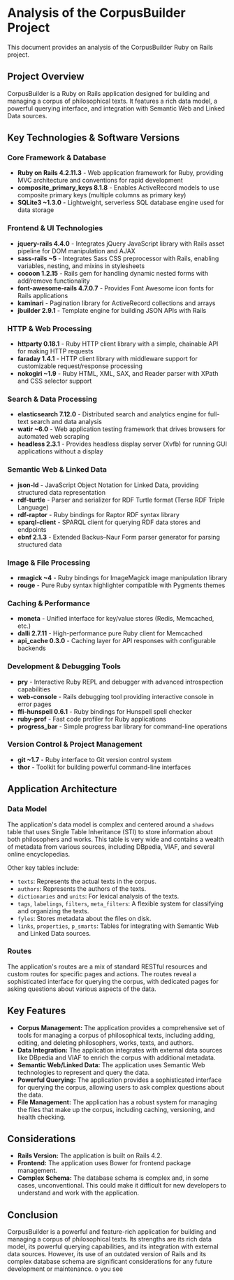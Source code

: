 # Analysis of the CorpusBuilder Project

This document provides an analysis of the CorpusBuilder Ruby on Rails project.

## Project Overview

CorpusBuilder is a Ruby on Rails application designed for building and managing a corpus of philosophical texts. It features a rich data model, a powerful querying interface, and integration with Semantic Web and Linked Data sources.

## Key Technologies & Software Versions

### Core Framework & Database
*   **Ruby on Rails 4.2.11.3** - Web application framework for Ruby, providing MVC architecture and conventions for rapid development
*   **composite_primary_keys 8.1.8** - Enables ActiveRecord models to use composite primary keys (multiple columns as primary key)
*   **SQLite3 ~1.3.0** - Lightweight, serverless SQL database engine used for data storage

### Frontend & UI Technologies
*   **jquery-rails 4.4.0** - Integrates jQuery JavaScript library with Rails asset pipeline for DOM manipulation and AJAX
*   **sass-rails ~5** - Integrates Sass CSS preprocessor with Rails, enabling variables, nesting, and mixins in stylesheets
*   **cocoon 1.2.15** - Rails gem for handling dynamic nested forms with add/remove functionality
*   **font-awesome-rails 4.7.0.7** - Provides Font Awesome icon fonts for Rails applications
*   **kaminari** - Pagination library for ActiveRecord collections and arrays
*   **jbuilder 2.9.1** - Template engine for building JSON APIs with Rails

### HTTP & Web Processing
*   **httparty 0.18.1** - Ruby HTTP client library with a simple, chainable API for making HTTP requests
*   **faraday 1.4.1** - HTTP client library with middleware support for customizable request/response processing
*   **nokogiri ~1.9** - Ruby HTML, XML, SAX, and Reader parser with XPath and CSS selector support

### Search & Data Processing
*   **elasticsearch 7.12.0** - Distributed search and analytics engine for full-text search and data analysis
*   **watir ~6.0** - Web application testing framework that drives browsers for automated web scraping
*   **headless 2.3.1** - Provides headless display server (Xvfb) for running GUI applications without a display

### Semantic Web & Linked Data
*   **json-ld** - JavaScript Object Notation for Linked Data, providing structured data representation
*   **rdf-turtle** - Parser and serializer for RDF Turtle format (Terse RDF Triple Language)
*   **rdf-raptor** - Ruby bindings for Raptor RDF syntax library
*   **sparql-client** - SPARQL client for querying RDF data stores and endpoints
*   **ebnf 2.1.3** - Extended Backus–Naur Form parser generator for parsing structured data

### Image & File Processing
*   **rmagick ~4** - Ruby bindings for ImageMagick image manipulation library
*   **rouge** - Pure Ruby syntax highlighter compatible with Pygments themes

### Caching & Performance
*   **moneta** - Unified interface for key/value stores (Redis, Memcached, etc.)
*   **dalli 2.7.11** - High-performance pure Ruby client for Memcached
*   **api_cache 0.3.0** - Caching layer for API responses with configurable backends

### Development & Debugging Tools
*   **pry** - Interactive Ruby REPL and debugger with advanced introspection capabilities
*   **web-console** - Rails debugging tool providing interactive console in error pages
*   **ffi-hunspell 0.6.1** - Ruby bindings for Hunspell spell checker
*   **ruby-prof** - Fast code profiler for Ruby applications
*   **progress_bar** - Simple progress bar library for command-line operations

### Version Control & Project Management
*   **git ~1.7** - Ruby interface to Git version control system
*   **thor** - Toolkit for building powerful command-line interfaces

## Application Architecture

### Data Model

The application's data model is complex and centered around a `shadows` table that uses Single Table Inheritance (STI) to store information about both philosophers and works. This table is very wide and contains a wealth of metadata from various sources, including DBpedia, VIAF, and several online encyclopedias.

Other key tables include:

*   `texts`: Represents the actual texts in the corpus.
*   `authors`: Represents the authors of the texts.
*   `dictionaries` and `units`: For lexical analysis of the texts.
*   `tags`, `labelings`, `filters`, `meta_filters`: A flexible system for classifying and organizing the texts.
*   `fyles`: Stores metadata about the files on disk.
*   `links`, `properties`, `p_smarts`: Tables for integrating with Semantic Web and Linked Data sources.

### Routes

The application's routes are a mix of standard RESTful resources and custom routes for specific pages and actions. The routes reveal a sophisticated interface for querying the corpus, with dedicated pages for asking questions about various aspects of the data.

## Key Features

*   **Corpus Management:** The application provides a comprehensive set of tools for managing a corpus of philosophical texts, including adding, editing, and deleting philosophers, works, texts, and authors.
*   **Data Integration:** The application integrates with external data sources like DBpedia and VIAF to enrich the corpus with additional metadata.
*   **Semantic Web/Linked Data:** The application uses Semantic Web technologies to represent and query the data.
*   **Powerful Querying:** The application provides a sophisticated interface for querying the corpus, allowing users to ask complex questions about the data.
*   **File Management:** The application has a robust system for managing the files that make up the corpus, including caching, versioning, and health checking.

## Considerations

*   **Rails Version:** The application is built on Rails 4.2.
*   **Frontend:** The application uses Bower for frontend package management.
*   **Complex Schema:** The database schema is complex and, in some cases, unconventional. This could make it difficult for new developers to understand and work with the application.

## Conclusion

CorpusBuilder is a powerful and feature-rich application for building and managing a corpus of philosophical texts. Its strengths are its rich data model, its powerful querying capabilities, and its integration with external data sources. However, its use of an outdated version of Rails and its complex database schema are significant considerations for any future development or maintenance.
o you see